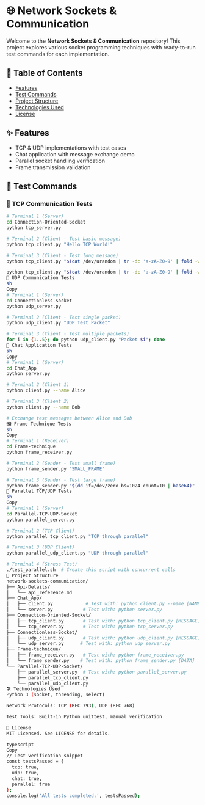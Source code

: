 # 🌐 Network Sockets & Communication

Welcome to the **Network Sockets & Communication** repository! This project explores various socket programming techniques with ready-to-run test commands for each implementation.

## 📌 Table of Contents
- [Features](#-features)
- [Test Commands](#-test-commands)
- [Project Structure](#-project-structure)
- [Technologies Used](#-technologies-used)
- [License](#-license)

## ✨ Features
- TCP & UDP implementations with test cases
- Chat application with message exchange demo
- Parallel socket handling verification
- Frame transmission validation

## 🧪 Test Commands

### 🔗 TCP Communication Tests
```sh
# Terminal 1 (Server)
cd Connection-Oriented-Socket
python tcp_server.py

# Terminal 2 (Client - Test basic message)
python tcp_client.py "Hello TCP World!"

# Terminal 3 (Client - Test long message)
python tcp_client.py "$(cat /dev/urandom | tr -dc 'a-zA-Z0-9' | fold -w 1024 | head -n 1)"

python tcp_client.py "$(cat /dev/urandom | tr -dc 'a-zA-Z0-9' | fold -w 1024 | head -n 1)"
📡 UDP Communication Tests
sh
Copy
# Terminal 1 (Server)
cd Connectionless-Socket
python udp_server.py

# Terminal 2 (Client - Test single packet)
python udp_client.py "UDP Test Packet"

# Terminal 3 (Client - Test multiple packets)
for i in {1..5}; do python udp_client.py "Packet $i"; done
💬 Chat Application Tests
sh
Copy
# Terminal 1 (Server)
cd Chat_App
python server.py

# Terminal 2 (Client 1)
python client.py --name Alice

# Terminal 3 (Client 2)
python client.py --name Bob

# Exchange test messages between Alice and Bob
🖼 Frame Technique Tests
sh
Copy
# Terminal 1 (Receiver)
cd Frame-technique
python frame_receiver.py

# Terminal 2 (Sender - Test small frame)
python frame_sender.py "SMALL_FRAME"

# Terminal 3 (Sender - Test large frame)
python frame_sender.py "$(dd if=/dev/zero bs=1024 count=10 | base64)"
🔄 Parallel TCP/UDP Tests
sh
Copy
# Terminal 1 (Server)
cd Parallel-TCP-UDP-Socket
python parallel_server.py

# Terminal 2 (TCP Client)
python parallel_tcp_client.py "TCP through parallel"

# Terminal 3 (UDP Client)
python parallel_udp_client.py "UDP through parallel"

# Terminal 4 (Stress Test)
./test_parallel.sh  # Create this script with concurrent calls
📂 Project Structure
network-sockets-communication/
├── Api-Details/
│   └── api_reference.md
├── Chat_App/
│   ├── client.py            # Test with: python client.py --name [NAME]
│   └── server.py           # Test with: python server.py
├── Connection-Oriented-Socket/
│   ├── tcp_client.py       # Test with: python tcp_client.py [MESSAGE]
│   └── tcp_server.py       # Test with: python tcp_server.py
├── Connectionless-Socket/
│   ├── udp_client.py       # Test with: python udp_client.py [MESSAGE]
│   └── udp_server.py      # Test with: python udp_server.py
├── Frame-technique/
│   ├── frame_receiver.py   # Test with: python frame_receiver.py
│   └── frame_sender.py    # Test with: python frame_sender.py [DATA]
└── Parallel-TCP-UDP-Socket/
    ├── parallel_server.py  # Test with: python parallel_server.py
    ├── parallel_tcp_client.py
    └── parallel_udp_client.py
🛠 Technologies Used
Python 3 (socket, threading, select)

Network Protocols: TCP (RFC 793), UDP (RFC 768)

Test Tools: Built-in Python unittest, manual verification

📜 License
MIT Licensed. See LICENSE for details.

typescript
Copy
// Test verification snippet
const testsPassed = {
  tcp: true,
  udp: true,
  chat: true,
  parallel: true
};
console.log('All tests completed:', testsPassed);
